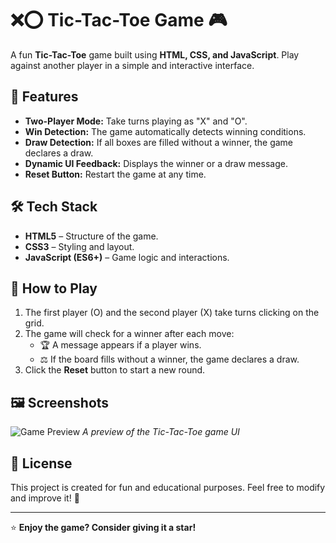 # ❌⭕ Tic-Tac-Toe Game 🎮

A fun **Tic-Tac-Toe** game built using **HTML, CSS, and JavaScript**. Play against another player in a simple and interactive interface.

## 🎯 Features
- **Two-Player Mode:** Take turns playing as "X" and "O".
- **Win Detection:** The game automatically detects winning conditions.
- **Draw Detection:** If all boxes are filled without a winner, the game declares a draw.
- **Dynamic UI Feedback:** Displays the winner or a draw message.
- **Reset Button:** Restart the game at any time.

## 🛠 Tech Stack
- **HTML5** – Structure of the game.
- **CSS3** – Styling and layout.
- **JavaScript (ES6+)** – Game logic and interactions.

## 📌 How to Play
1. The first player (O) and the second player (X) take turns clicking on the grid.
2. The game will check for a winner after each move:
   - 🏆 A message appears if a player wins.
   - ⚖️ If the board fills without a winner, the game declares a draw.
3. Click the **Reset** button to start a new round.

## 🖼 Screenshots
![Game Preview](https://via.placeholder.com/800x400)
*A preview of the Tic-Tac-Toe game UI*

## 📜 License
This project is created for fun and educational purposes. Feel free to modify and improve it! 🚀

---

⭐ **Enjoy the game? Consider giving it a star!**
